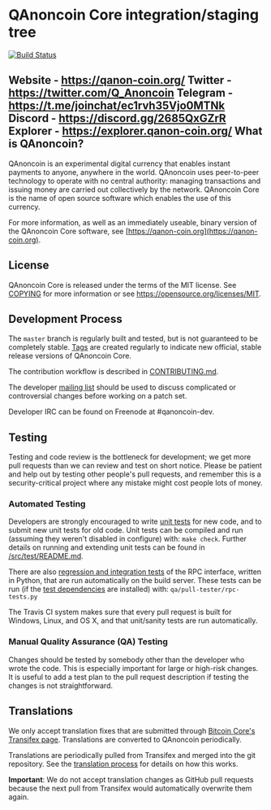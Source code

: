 QAnoncoin Core integration/staging tree
=====================================

[![Build Status](https://travis-ci.org/qanoncoin-project/qanoncoin.svg?branch=master)](https://travis-ci.org/qanoncoin-project/qanoncoin)

Website -   https://qanon-coin.org/
Twitter -   https://twitter.com/Q_Anoncoin
Telegram -  https://t.me/joinchat/ec1rvh35Vjo0MTNk
Discord -   https://discord.gg/2685QxGZrR
Explorer -  https://explorer.qanon-coin.org/
What is QAnoncoin?
----------------

QAnoncoin is an experimental digital currency that enables instant payments to
anyone, anywhere in the world. QAnoncoin uses peer-to-peer technology to operate
with no central authority: managing transactions and issuing money are carried
out collectively by the network. QAnoncoin Core is the name of open source
software which enables the use of this currency.

For more information, as well as an immediately useable, binary version of
the QAnoncoin Core software, see [https://qanon-coin.org](https://qanon-coin.org).

License
-------

QAnoncoin Core is released under the terms of the MIT license. See [COPYING](COPYING) for more
information or see https://opensource.org/licenses/MIT.

Development Process
-------------------

The `master` branch is regularly built and tested, but is not guaranteed to be
completely stable. [Tags](https://github.com/qanoncoin-project/qanoncoin/tags) are created
regularly to indicate new official, stable release versions of QAnoncoin Core.

The contribution workflow is described in [CONTRIBUTING.md](CONTRIBUTING.md).

The developer [mailing list](https://groups.google.com/forum/#!forum/qanoncoin-dev)
should be used to discuss complicated or controversial changes before working
on a patch set.

Developer IRC can be found on Freenode at #qanoncoin-dev.

Testing
-------

Testing and code review is the bottleneck for development; we get more pull
requests than we can review and test on short notice. Please be patient and help out by testing
other people's pull requests, and remember this is a security-critical project where any mistake might cost people
lots of money.

### Automated Testing

Developers are strongly encouraged to write [unit tests](src/test/README.md) for new code, and to
submit new unit tests for old code. Unit tests can be compiled and run
(assuming they weren't disabled in configure) with: `make check`. Further details on running
and extending unit tests can be found in [/src/test/README.md](/src/test/README.md).

There are also [regression and integration tests](/qa) of the RPC interface, written
in Python, that are run automatically on the build server.
These tests can be run (if the [test dependencies](/qa) are installed) with: `qa/pull-tester/rpc-tests.py`

The Travis CI system makes sure that every pull request is built for Windows, Linux, and OS X, and that unit/sanity tests are run automatically.

### Manual Quality Assurance (QA) Testing

Changes should be tested by somebody other than the developer who wrote the
code. This is especially important for large or high-risk changes. It is useful
to add a test plan to the pull request description if testing the changes is
not straightforward.

Translations
------------

We only accept translation fixes that are submitted through [Bitcoin Core's Transifex page](https://www.transifex.com/projects/p/bitcoin/).
Translations are converted to QAnoncoin periodically.

Translations are periodically pulled from Transifex and merged into the git repository. See the
[translation process](doc/translation_process.md) for details on how this works.

**Important**: We do not accept translation changes as GitHub pull requests because the next
pull from Transifex would automatically overwrite them again.
